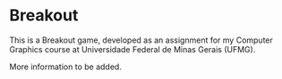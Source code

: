 Breakout
========

This is a Breakout game, developed as an assignment for my Computer Graphics course at Universidade Federal de Minas Gerais (UFMG).

More information to be added.
